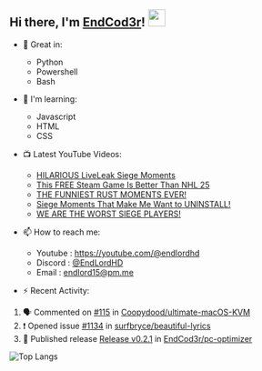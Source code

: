 ## Hi there, I'm [EndCod3r](https://youtube.com/@endlordhd)! <img src='https://github.com/EndCod3r/endlord15/blob/main/wave.gif?raw=true](https://github.com/Endlord15/endlord15/blob/38bca1b569f19b03a6cf246c35db5f7e2f331cc5/wave.gif' width=30>

- 🦾 Great in:
  - Python
  - Powershell
  - Bash

- 🌱 I'm learning:
  - Javascript
  - HTML
  - CSS

- 📺 Latest YouTube Videos:<!-- YOUTUBE:START -->
  - [HILARIOUS LiveLeak Siege Moments](https://www.youtube.com/watch?v=lQyP6e0z8HU)
  - [This FREE Steam Game Is Better Than NHL 25](https://www.youtube.com/watch?v=OrZ1lYrGlmE)
  - [THE FUNNIEST RUST MOMENTS EVER!](https://www.youtube.com/watch?v=-Dqs07_bcC4)
  - [Siege Moments That Make Me Want to UNINSTALL!](https://www.youtube.com/watch?v=19Uty65PEk4)
  - [WE ARE THE WORST SIEGE PLAYERS!](https://www.youtube.com/watch?v=tBgwOoFFfyc)<!-- YOUTUBE:END -->


- 📫 How to reach me:
  - Youtube : <https://youtube.com/@endlordhd>
  - Discord : [@EndLordHD](https://discord.com/users/725204289022066688)
  - Email : endlord15@pm.me

 - ⚡️ Recent Activity:
<!--START_SECTION:activity-->
1. 🗣 Commented on [#115](https://github.com/Coopydood/ultimate-macOS-KVM/issues/115#issuecomment-2646110335) in [Coopydood/ultimate-macOS-KVM](https://github.com/Coopydood/ultimate-macOS-KVM)
2. ❗ Opened issue [#1134](https://github.com/surfbryce/beautiful-lyrics/issues/1134) in [surfbryce/beautiful-lyrics](https://github.com/surfbryce/beautiful-lyrics)
3. 🚀 Published release [Release v0.2.1](https://github.com/EndCod3r/pc-optimizer/releases/tag/v0.2.1) in [EndCod3r/pc-optimizer](https://github.com/EndCod3r/pc-optimizer)
<!--END_SECTION:activity-->

  ![Top Langs](https://github-readme-stats-endlord15.vercel.app/api/top-langs/?username=endcod3r&layout=compact&theme=transparent)
